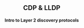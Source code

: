 <h2 align="center">CDP & LLDP</h2>

<h4 align="center">Intro to Layer 2 discovery protocols</h4>

<h4 align="center"></h4>
